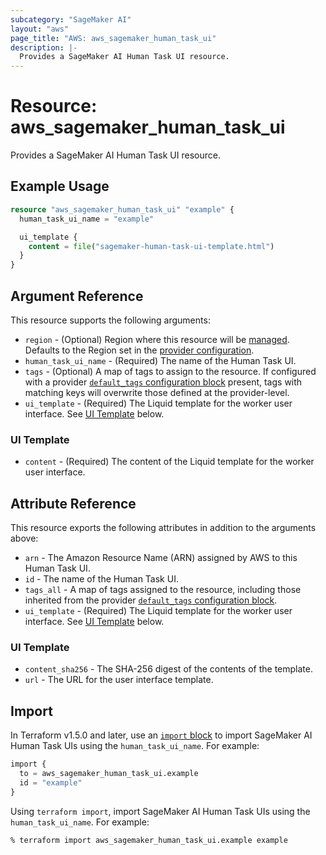 ```yaml
---
subcategory: "SageMaker AI"
layout: "aws"
page_title: "AWS: aws_sagemaker_human_task_ui"
description: |-
  Provides a SageMaker AI Human Task UI resource.
---
```


# Resource: aws_sagemaker_human_task_ui

Provides a SageMaker AI Human Task UI resource.

## Example Usage

```terraform
resource "aws_sagemaker_human_task_ui" "example" {
  human_task_ui_name = "example"

  ui_template {
    content = file("sagemaker-human-task-ui-template.html")
  }
}
```

## Argument Reference

This resource supports the following arguments:

* `region` - (Optional) Region where this resource will be [managed](https://docs.aws.amazon.com/general/latest/gr/rande.html#regional-endpoints). Defaults to the Region set in the [provider configuration](https://registry.terraform.io/providers/hashicorp/aws/latest/docs#aws-configuration-reference).
* `human_task_ui_name` - (Required) The name of the Human Task UI.
* `tags` - (Optional) A map of tags to assign to the resource. If configured with a provider [`default_tags` configuration block](https://registry.terraform.io/providers/hashicorp/aws/latest/docs#default_tags-configuration-block) present, tags with matching keys will overwrite those defined at the provider-level.
* `ui_template` - (Required) The Liquid template for the worker user interface. See [UI Template](#ui-template) below.

### UI Template

* `content` - (Required) The content of the Liquid template for the worker user interface.

## Attribute Reference

This resource exports the following attributes in addition to the arguments above:

* `arn` - The Amazon Resource Name (ARN) assigned by AWS to this Human Task UI.
* `id` - The name of the Human Task UI.
* `tags_all` - A map of tags assigned to the resource, including those inherited from the provider [`default_tags` configuration block](https://registry.terraform.io/providers/hashicorp/aws/latest/docs#default_tags-configuration-block).
* `ui_template` - (Required) The Liquid template for the worker user interface. See [UI Template](#ui-template) below.

### UI Template

* `content_sha256` - The SHA-256 digest of the contents of the template.
* `url` - The URL for the user interface template.

## Import

In Terraform v1.5.0 and later, use an [`import` block](https://developer.hashicorp.com/terraform/language/import) to import SageMaker AI Human Task UIs using the `human_task_ui_name`. For example:

```terraform
import {
  to = aws_sagemaker_human_task_ui.example
  id = "example"
}
```

Using `terraform import`, import SageMaker AI Human Task UIs using the `human_task_ui_name`. For example:

```console
% terraform import aws_sagemaker_human_task_ui.example example
```
